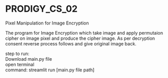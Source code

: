 # PRODIGY_CS_02
Pixel Manipulation for Image Encryption

The program for Image Encryption which take image and apply permutaion cipher on image pixel and produce the cipher image. As per decryption consent reverse process follows and give original image back.

step to run: <br>
Download main.py file <br>
open terminal <br>
command: streamlit run [main.py file path] <br>
